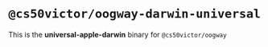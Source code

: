 # `@cs50victor/oogway-darwin-universal`

This is the **universal-apple-darwin** binary for `@cs50victor/oogway`
